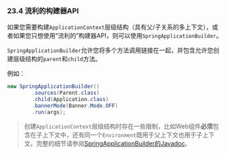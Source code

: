 ### 23.4 流利的构建器API

如果您需要构建`ApplicationContext`层级结构（具有父/子关系的多上下文），或者如果您只想使用“流利的”构建器API，则可以使用`SpringApplicationBuilder`。

`SpringApplicationBuilder`允许您将多个方法调用链接在一起，并包含允许您创建层级结构的`parent`和`child`方法。

例如：

```java
new SpringApplicationBuilder()
        .sources(Parent.class)
        .child(Application.class)
        .bannerMode(Banner.Mode.OFF)
        .run(args);
```

>创建`ApplicationContext`层级结构时存在一些限制，比如Web组件**必须**包含在子上下文中，还有同一个`Environment`既用于父上下文也用于子上下文。完整的细节请参阅[SpringApplicationBuilder的Javadoc](https://docs.spring.io/spring-boot/docs/1.5.21.RELEASE/api/org/springframework/boot/builder/SpringApplicationBuilder.html)。

